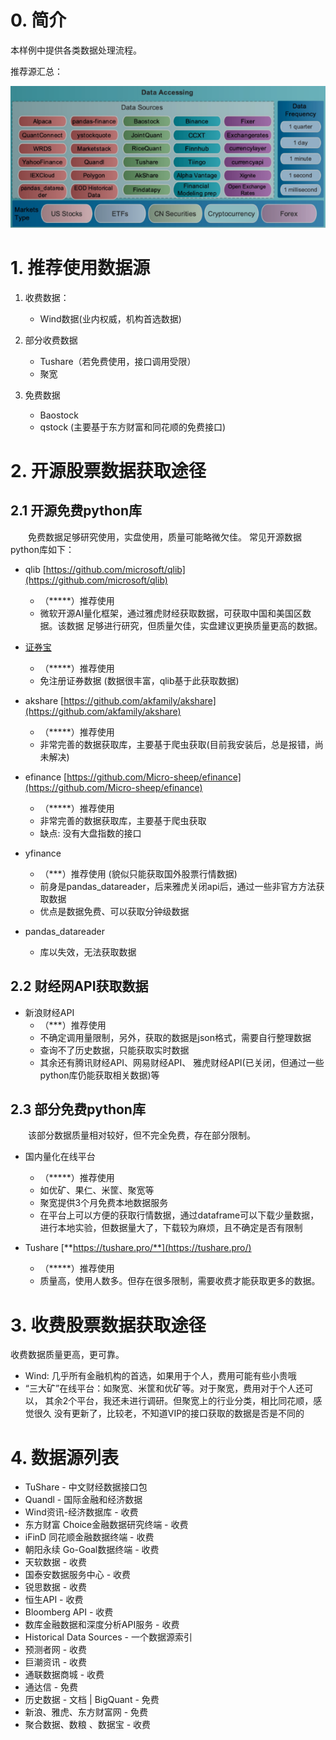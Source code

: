 # 0. 简介

本样例中提供各类数据处理流程。

推荐源汇总：

![](.README_images/数据源汇总.png)

# 1. 推荐使用数据源

1. 收费数据：
    - Wind数据(业内权威，机构首选数据)

2. 部分收费数据
    - Tushare（若免费使用，接口调用受限）
    - 聚宽

3. 免费数据
    - Baostock
    - qstock (主要基于东方财富和同花顺的免费接口)

# 2. 开源股票数据获取途径
## 2.1 开源免费python库
&emsp;&emsp;免费数据足够研究使用，实盘使用，质量可能略微欠佳。
常见开源数据python库如下：

- qlib [https://github.com/microsoft/qlib](https://github.com/microsoft/qlib)    
  * （*****）推荐使用
  * 微软开源AI量化框架，通过雅虎财经获取数据，可获取中国和美国区数据。该数据
  足够进行研究，但质量欠佳，实盘建议更换质量更高的数据。

- [证券宝](www.baostock.com) 
  * （*****）推荐使用
  * 免注册证券数据 (数据很丰富，qlib基于此获取数据)

- akshare [https://github.com/akfamily/akshare](https://github.com/akfamily/akshare)
  * （*****）推荐使用
  * 非常完善的数据获取库，主要基于爬虫获取(目前我安装后，总是报错，尚未解决)

- efinance [https://github.com/Micro-sheep/efinance](https://github.com/Micro-sheep/efinance)
  * （*****）推荐使用
  * 非常完善的数据获取库，主要基于爬虫获取
  * 缺点: 没有大盘指数的接口

- yfinance
  * （***）推荐使用 (貌似只能获取国外股票行情数据)
  * 前身是pandas_datareader，后来雅虎关闭api后，通过一些非官方方法获取数据
  * 优点是数据免费、可以获取分钟级数据

- pandas_datareader
  - 库以失效，无法获取数据    

## 2.2 财经网API获取数据
- 新浪财经API
  * （***）推荐使用
  * 不确定调用量限制，另外，获取的数据是json格式，需要自行整理数据
  * 查询不了历史数据，只能获取实时数据
  * 其余还有腾讯财经API、网易财经API、
    雅虎财经API(已关闭，但通过一些python库仍能获取相关数据)等

## 2.3 部分免费python库
&emsp;&emsp;该部分数据质量相对较好，但不完全免费，存在部分限制。

- 国内量化在线平台
  * （*****）推荐使用
  * 如优矿、果仁、米筐、聚宽等
  * 聚宽提供3个月免费本地数据服务
  * 在平台上可以方便的获取行情数据，通过dataframe可以下载少量数据，
    进行本地实验，但数据量大了，下载较为麻烦，且不确定是否有限制
  
- Tushare [**https://tushare.pro/**](https://tushare.pro/)  
  * （*****）推荐使用
  * 质量高，使用人数多。但存在很多限制，需要收费才能获取更多的数据。
  
# 3. 收费股票数据获取途径   
收费数据质量更高，更可靠。
- Wind: 几乎所有金融机构的首选，如果用于个人，费用可能有些小贵哦
- “三大矿”在线平台：如聚宽、米筐和优矿等。对于聚宽，费用对于个人还可以，
  其余2个平台，我还未进行调研。但聚宽上的行业分类，相比同花顺，感觉很久
  没有更新了，比较老，不知道VIP的接口获取的数据是否是不同的

# 4. 数据源列表
* TuShare - 中文财经数据接口包
* Quandl - 国际金融和经济数据
* Wind资讯-经济数据库 - 收费
* 东方财富 Choice金融数据研究终端 - 收费
* iFinD 同花顺金融数据终端 - 收费
* 朝阳永续 Go-Goal数据终端 - 收费
* 天软数据 - 收费
* 国泰安数据服务中心 - 收费
* 锐思数据 - 收费
* 恒生API - 收费
* Bloomberg API - 收费
* 数库金融数据和深度分析API服务 - 收费
* Historical Data Sources - 一个数据源索引
* 预测者网 - 收费
* 巨潮资讯 - 收费
* 通联数据商城 - 收费
* 通达信 - 免费
* 历史数据 - 文档 | BigQuant - 免费
* 新浪、雅虎、东方财富网 - 免费
* 聚合数据、数粮 、数据宝 - 收费